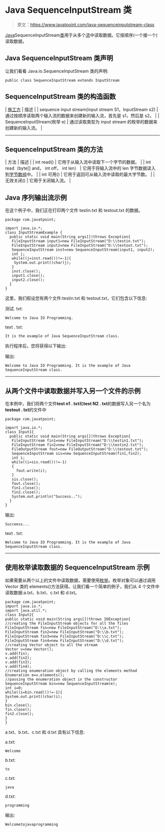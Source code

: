 # Java SequenceInputStream 类

> 原文：<https://www.javatpoint.com/java-sequenceinputstream-class>

[Java](java-tutorial)SequenceInputStream[类](object-class)用于从多个[流](java-8-stream)中读取数据。它按顺序(一个接一个)读取数据。

## Java SequenceInputStream 类声明

让我们看看 Java.io.SequenceInputStream 类的声明:

```
public class SequenceInputStream extends InputStream

```

## SequenceInputStream 类的构造函数

| [施工方](java-constructor) | 描述 |
| sequence input stream(input stream S1，InputStream s2) | 通过按顺序读取两个输入流的数据来创建新的输入流，首先是 s1，然后是 s2。 |
| SequenceInputStream(枚举 e) | 通过读取类型为 input stream 的枚举的数据来创建新的输入流。 |

* * *

## SequenceInputStream 类的方法

| 方法 | 描述 |
| int read() | 它用于从输入流中读取下一个字节的数据。 |
| int read（byte[] and， int off， int len） | 它用于将输入流中的 len 字节数据读入到[字节数组](array-in-java)中。 |
| int 可用() | 它用于返回可从输入流中读取的最大字节数。 |
| 无效关闭() | 它用于关闭输入流。 |

## Java 序列输出流示例

在这个例子中，我们正在打印两个文件 testin.txt 和 testout.txt 的数据。

```
package com.javatpoint;

import java.io.*;
class InputStreamExample {  
  public static void main(String args[])throws Exception{  
   FileInputStream input1=new FileInputStream("D:\\testin.txt");  
   FileInputStream input2=new FileInputStream("D:\\testout.txt");  
   SequenceInputStream inst=new SequenceInputStream(input1, input2);  
   int j;  
   while((j=inst.read())!=-1){  
    System.out.print((char)j);  
   }  
   inst.close();  
   input1.close();  
   input2.close();  
  }  
}  

```

这里，我们假设您有两个文件:testin.txt 和 testout.txt，它们包含以下信息:

测试. txt:

```
Welcome to Java IO Programming.

```

text . txt:

```
It is the example of Java SequenceInputStream class.

```

执行程序后，您将获得以下输出:

输出:

```
Welcome to Java IO Programming. It is the example of Java SequenceInputStream class.

```

* * *

## 从两个文件中读取数据并写入另一个文件的示例

在本例中，我们将两个文件**test n1 . txt**和**test N2 . txt**的数据写入另一个名为**testout . txt**的文件中

```
package com.javatpoint;

import java.io.*;  
class Input1{  
  public static void main(String args[])throws Exception{  
   FileInputStream fin1=new FileInputStream("D:\\testin1.txt");  
   FileInputStream fin2=new FileInputStream("D:\\testin2.txt");  
   FileOutputStream fout=new FileOutputStream("D:\\testout.txt");    
   SequenceInputStream sis=new SequenceInputStream(fin1,fin2);  
   int i;  
   while((i=sis.read())!=-1)  
   {  
     fout.write(i);      
   }  
   sis.close();  
   fout.close();    
   fin1.close();    
   fin2.close();     
   System.out.println("Success..");
  }  
}  

```

输出:

```
Succeess...

```

text . txt:

```
Welcome to Java IO Programming. It is the example of Java SequenceInputStream class.

```

* * *

## 使用枚举读取数据的 SequenceInputStream 示例

如果需要从两个以上的文件中读取数据，需要使用[枚举](enum-in-java)。枚举对象可以通过调用 Vector 类的 elements()方法获得。让我们看一个简单的例子，我们从 4 个文件中读取数据:a.txt、b.txt、c.txt 和 d.txt。

```
package com.javatpoint;
import java.io.*;  
import java.util.*;  
class Input2{  
public static void main(String args[])throws IOException{  
//creating the FileInputStream objects for all the files  
FileInputStream fin=new FileInputStream("D:\\a.txt");  
FileInputStream fin2=new FileInputStream("D:\\b.txt");  
FileInputStream fin3=new FileInputStream("D:\\c.txt");  
FileInputStream fin4=new FileInputStream("D:\\d.txt");  
//creating Vector object to all the stream  
Vector v=new Vector();  
v.add(fin);  
v.add(fin2);  
v.add(fin3);  
v.add(fin4);            
//creating enumeration object by calling the elements method  
Enumeration e=v.elements();    
//passing the enumeration object in the constructor  
SequenceInputStream bin=new SequenceInputStream(e);  
int i=0;    
while((i=bin.read())!=-1){  
System.out.print((char)i);  
}   
bin.close();  
fin.close();  
fin2.close();  
}  
}  

```

a.txt、b.txt、c.txt 和 d.txt 具有以下信息:

a.txt:

```
Welcome

```

b.txt:

```
to

```

c.txt:

```
java

```

d.txt:

```
programming

```

输出:

```
Welcometojavaprogramming

```